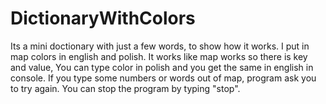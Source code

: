 # DictionaryWithColors

Its a mini doctionary with just a few words, to show how it works.
I put in map colors in english and polish.
It works like map works so there is key and value, You can type color in polish and you get the same in english in console.
If you type some numbers or words out of map, program ask you to try again.
You can stop the program by typing "stop".
